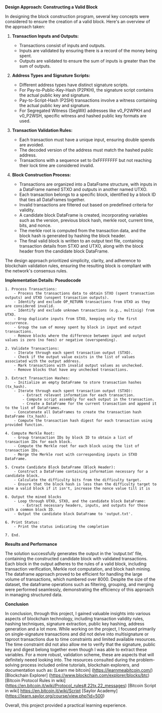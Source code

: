 **Design Approach: Constructing a Valid Block**

In designing the block construction program, several key concepts were considered to ensure the creation of a valid block. Here's an overview of the approach taken:

1. **Transaction Inputs and Outputs:**
   - Transactions consist of inputs and outputs.
   - Inputs are validated by ensuring there is a record of the money being spent.
   - Outputs are validated to ensure the sum of inputs is greater than the sum of outputs.

2. **Address Types and Signature Scripts:**
   - Different address types have distinct signature scripts.
   - For Pay-to-Public-Key-Hash (P2PKH), the signature script contains the actual public key and signature.
   - Pay-to-Script-Hash (P2SH) transactions involve a witness containing the actual public key and signature.
   - For Segregated Witness (SegWit) addresses like v0_P2WPKH and v0_P2WSH, specific witness and hashed public key formats are used.

3. **Transaction Validation Rules:**
   - Each transaction must have a unique input, ensuring double spends are avoided.
   - The decoded version of the address must match the hashed public address.
   - Transactions with a sequence set to 0xFFFFFFFF but not reaching their lock time are considered invalid.

4. **Block Construction Process:**
   - Transactions are organized into a DataFrame structure, with inputs in a DataFrame named STXO and outputs in another named UTXO.
   - Each transaction belongs to a specific block, identified by a block ID that ties all DataFrames together.
   - Invalid transactions are filtered out based on predefined criteria for validity.
   - A candidate block DataFrame is created, incorporating variables such as the version, previous block hash, merkle root, current time, bits, and nonce.
   - The merkle root is computed from the transaction data, and the block hash is generated by hashing the block header.
   - The final valid block is written to an output text file, containing transaction details from STXO and UTXO, along with the block header from the candidate block DataFrame.

The design approach prioritized simplicity, clarity, and adherence to blockchain validation rules, ensuring the resulting block is compliant with the network's consensus rules.

**Implementation Details: Pseudocode**


```pseudo
1. Process Transactions:
    - Process the transactions data to obtain STXO (spent transaction outputs) and UTXO (unspent transaction outputs).
    - Identify and exclude OP_RETURN transactions from UTXO as they are considered invalid.
    - Identify and exclude unknown transactions (e.g., multisig) from UTXO.
    - Drop duplicate inputs from STXO, keeping only the first occurrence.
    - Group the sum of money spent by block in input and output transactions.
    - Remove blocks where the difference between input and output values is zero (no fees) or negative (overspending).

2. Validate Transactions:
    - Iterate through each spent transaction output (STXO).
    - Check if the output value exists in the list of values associated with the output address.
    - Mark transactions with invalid output values as unchecked.
    - Remove blocks that have any unchecked transactions.

3. Extract Transaction Hashes:
    - Initialize an empty DataFrame to store transaction hashes (tx_hash).
    - Iterate through each spent transaction output (STXO):
        - Extract relevant information for each transaction.
        - Compute script assembly for each output in the transaction.
        - Create a DataFrame for the current transaction and append it to the list of DataFrames.
    - Concatenate all DataFrames to create the transaction hash DataFrame (tx_hash).
    - Compute the transaction hash digest for each transaction using provided function.

4. Compute Merkle Root:
    - Group transaction IDs by block ID to obtain a list of transaction IDs for each block.
    - Compute the Merkle root for each block using the list of transaction IDs.
    - Merge the Merkle root with corresponding inputs in STXO DataFrame.

5. Create Candidate Block DataFrame (Block Header):
    - Construct a DataFrame containing information necessary for a candidate block.
    - Calculate the difficulty bits from the difficulty target.
    - Ensure that the block hash is less than the difficulty target to mine a valid block if it isn't, increase the nonce value till it is

6. Output the mined blocks
    - Loop through UTXO, STXO, and the candidate block DataFrame:
        - Extract necessary headers, inputs, and outputs for those with a common block ID.
    - Output the candidate block DataFrame to 'output.txt'.
    
6. Print Status:
    - Print the status indicating the completion 

7. End.
```

**Results and Performance**

The solution successfully generates the output in the 'output.txt' file, containing the constructed candidate block with validated transactions. Each block in the output adheres to the rules of a valid block, including transaction verification, Merkle root computation, and block hash mining. The dataframe approach proved to be efficient for handling the large volume of transactions, which numbered over 8000. Despite the size of the dataset, the dataframe operations such as filtering, grouping, and merging were performed seamlessly, demonstrating the efficiency of this approach in managing structured data.

**Conclusion**

In conclusion, through this project, I gained valuable insights into various aspects of blockchain technology, including transaction validity rules, hashing techniques, signature extraction, public key hashing, address generation and a lot more. While working on the project, I focused primarily on single-signature transactions and did not delve into multisignature or taproot transactions due to time constraints and limited available resources. The time constraint did not also allow me to verify that the signature, public key and digest belong together even though I was able to extract these variables. For a more robust, validation scheme, these are aspects that will definitely neeed looking into. The resources consulted during the problem-solving process included online tutorials, blockchain explorers, and documentation such as:
[Learn me bitcoin] (https://learnmeabitcoin.com/)
[Blockchain Explorer] (https://www.blockchain.com/explorer/blocks/btc)
[Bitcoin Protocol Rules in wiki] (https://en.bitcoin.it/wiki/Protocol_rules#.22tx.22_messages)
[Bitcoin Script in wiki] https://en.bitcoin.it/wiki/Script
[Saylor Academy] (https://learn.saylor.org/course/view.php?id=500) 

Overall, this project provided a practical learning experience.